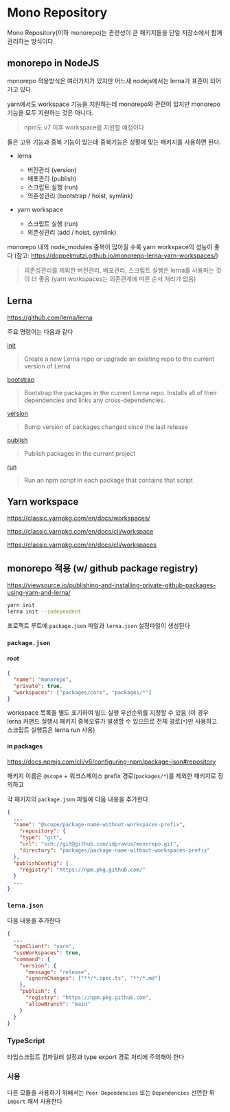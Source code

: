 # Mono Repository

Mono Repository(이하 monorepo)는 관련성이 큰 패키지들을 단일 저장소에서 함께 관리하는 방식이다.

## monorepo in NodeJS

monorepo 적용방식은 여러가지가 있지만 어느새 nodejs에서는 lerna가 표준이 되어가고 있다.

yarn에서도 workspace 기능을 지원하는데 monorepo와 관련이 있지만 monorepo 기능을 모두 지원하는 것은 아니다.

> npm도 v7 이후 workspace를 지원할 예정이다

둘은 고유 기능과 중복 기능이 있는데 중복기능은 상황에 맞는 패키지를 사용하면 된다.

- lerna

  - 버전관리 (version)
  - 배포관리 (publish)
  - 스크립트 실행 (run)
  - 의존성관리 (bootstrap / hoist, symlink)

- yarn workspace

  - 스크립트 실행 (run)
  - 의존성관리 (add / hoist, symlink)

monorepo 내의 node_modules 중복이 많아질 수록 yarn workspace의 성능이 좋다
(참고: <https://doppelmutzi.github.io/monorepo-lerna-yarn-workspaces/>)

> 의존성관리를 제외한 버전관리, 배포관리, 스크립트 실행은 lerna를 사용하는 것이 더 좋음 (yarn workspaces는 의존관계에 따른 순서 처리가 없음)

## Lerna

<https://github.com/lerna/lerna>

주요 명령어는 다음과 같다

[init](https://github.com/lerna/lerna/tree/main/commands/init#readme)

> Create a new Lerna repo or upgrade an existing repo to the current version of Lerna

[bootstrap](https://github.com/lerna/lerna/tree/main/commands/bootstrap#readme)

> Bootstrap the packages in the current Lerna repo. Installs all of their dependencies and links any cross-dependencies.

[version](https://github.com/lerna/lerna/tree/main/commands/version#readme)

> Bump version of packages changed since the last release

[publish](https://github.com/lerna/lerna/tree/main/commands/publish#readme)

> Publish packages in the current project

[run](https://github.com/lerna/lerna/tree/main/commands/run#readme)

> Run an npm script in each package that contains that script

## Yarn workspace

<https://classic.yarnpkg.com/en/docs/workspaces/>

<https://classic.yarnpkg.com/en/docs/cli/workspace>

<https://classic.yarnpkg.com/en/docs/cli/workspaces>

## monorepo 적용 (w/ github package registry)

<https://viewsource.io/publishing-and-installing-private-github-packages-using-yarn-and-lerna/>

```bash
yarn init
lerna init --independent
```

프로젝트 루트에 `package.json` 파일과 `lerna.json` 설정파일이 생성된다

### `package.json`

#### root

```json
{
  "name": "monorepo",
  "private": true,
  "workspaces": ["packages/core", "packages/*"]
}
```

workspace 목록을 별도 표기하여 빌드 실행 우선순위를 지정할 수 있음
(이 경우 lerna 커맨드 실행시 패키지 중복오류가 발생할 수 있으므로 전체 경로(`*`)만 사용하고 스크립트 실행등은 lerna run 사용)

#### in packages

<https://docs.npmjs.com/cli/v6/configuring-npm/package-json#repository>

패키지 이름은 `@scope` + 워크스페이스 prefix 경로(`packages/*`)를 제외한 패키지로 정의하고

각 패키지의 `package.json` 파일에 다음 내용을 추가한다

```json
{
  ...
  "name": "@scope/package-name-without-workspaces-prefix",
    "repository": {
    "type": "git",
    "url": "ssh://git@github.com/idpravus/monorepo.git",
    "directory": "packages/package-name-without-workspaces-prefix"
  },
  "publishConfig": {
    "registry": "https://npm.pkg.github.com/"
  }
  ...
}
```

### `lerna.json`

다음 내용을 추가한다

```json
{
  ...
  "npmClient": "yarn",
  "useWorkspaces": true,
  "command": {
    "version": {
      "message": "release",
      "ignoreChanges": ["**/*.spec.ts", "**/*.md"]
    },
    "publish": {
      "registry": "https://npm.pkg.github.com",
      "allowBranch": "main"
    }
  }
}
```

### TypeScript

타입스크립트 컴파일러 설정과 type export 경로 처리에 주의해야 한다

### 사용

다른 모듈을 사용하기 위해서는 `Peer Dependencies` 또는 `Dependencies` 선언한 뒤 `import` 해서 사용한다
